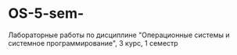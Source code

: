 # OS-5-sem-
Лабораторные работы по дисциплине "Операционные системы и системное программирование", 3 курс, 1 семестр
